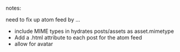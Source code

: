 notes:

need to fix up atom feed by ...

* include MIME types in hydrates posts/assets as asset.mimetype
* Add a .html attribute to each post for the atom feed
* allow for avatar

